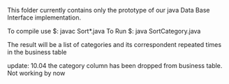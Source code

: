 This folder currently contains only the prototype of our java Data Base Interface implementation.

To compile use $: javac Sort*.java
To Run $: java SortCategory.java

The result will be a list of categories and its correspondent repeated times in the business table 

update: 10.04 the category column has been dropped from business table. Not working by now